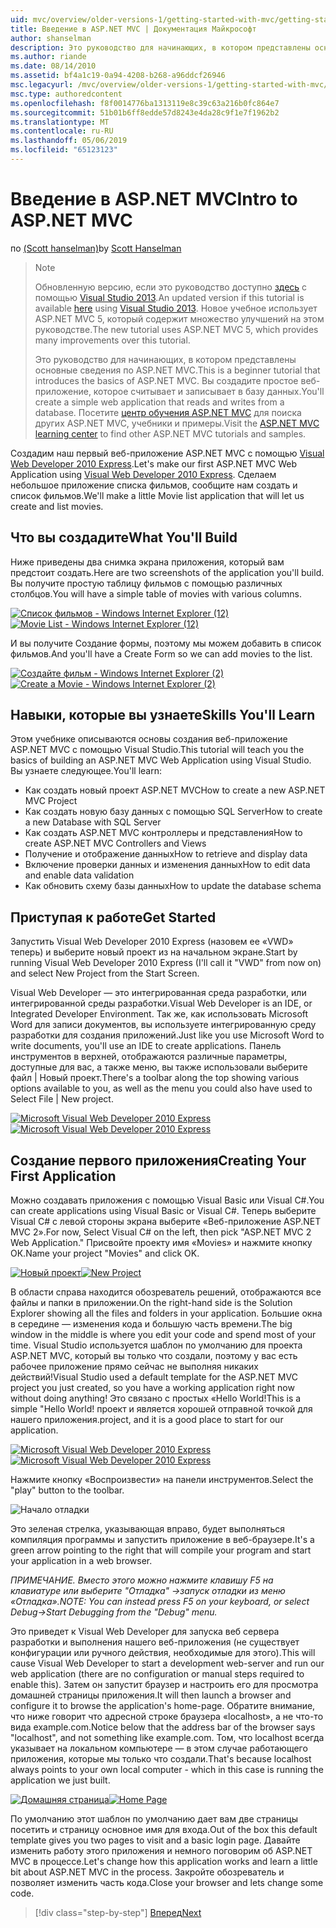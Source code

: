 ```yaml
---
uid: mvc/overview/older-versions-1/getting-started-with-mvc/getting-started-with-mvc-part1
title: Введение в ASP.NET MVC | Документация Майкрософт
author: shanselman
description: Это руководство для начинающих, в котором представлены основные сведения по ASP.NET MVC. Создание простого веб-приложения, которое считывает и записывает в базу данных.
ms.author: riande
ms.date: 08/14/2010
ms.assetid: bf4a1c19-0a94-4208-b268-a96ddcf26946
msc.legacyurl: /mvc/overview/older-versions-1/getting-started-with-mvc/getting-started-with-mvc-part1
msc.type: authoredcontent
ms.openlocfilehash: f8f0014776ba1313119e8c39c63a216b0fc864e7
ms.sourcegitcommit: 51b01b6ff8edde57d8243e4da28c9f1e7f1962b2
ms.translationtype: MT
ms.contentlocale: ru-RU
ms.lasthandoff: 05/06/2019
ms.locfileid: "65123123"
---
```

# <a name="intro-to-aspnet-mvc"></a><span data-ttu-id="2865f-104">Введение в ASP.NET MVC</span><span class="sxs-lookup"><span data-stu-id="2865f-104">Intro to ASP.NET MVC</span></span>

<span data-ttu-id="2865f-105">по [(Scott hanselman)](https://github.com/shanselman)</span><span class="sxs-lookup"><span data-stu-id="2865f-105">by [Scott Hanselman](https://github.com/shanselman)</span></span>

> > [!NOTE]
> > <span data-ttu-id="2865f-106">Обновленную версию, если это руководство доступно [здесь](../../getting-started/introduction/getting-started.md) с помощью [Visual Studio 2013](https://my.visualstudio.com/Downloads?q=visual%20studio%202013).</span><span class="sxs-lookup"><span data-stu-id="2865f-106">An updated version if this tutorial is available [here](../../getting-started/introduction/getting-started.md) using [Visual Studio 2013](https://my.visualstudio.com/Downloads?q=visual%20studio%202013).</span></span> <span data-ttu-id="2865f-107">Новое учебное использует ASP.NET MVC 5, который содержит множество улучшений на этом руководстве.</span><span class="sxs-lookup"><span data-stu-id="2865f-107">The new tutorial uses ASP.NET MVC 5, which provides many improvements over this tutorial.</span></span>
>
>
> <span data-ttu-id="2865f-108">Это руководство для начинающих, в котором представлены основные сведения по ASP.NET MVC.</span><span class="sxs-lookup"><span data-stu-id="2865f-108">This is a beginner tutorial that introduces the basics of ASP.NET MVC.</span></span> <span data-ttu-id="2865f-109">Вы создадите простое веб-приложение, которое считывает и записывает в базу данных.</span><span class="sxs-lookup"><span data-stu-id="2865f-109">You'll create a simple web application that reads and writes from a database.</span></span> <span data-ttu-id="2865f-110">Посетите [центр обучения ASP.NET MVC](../../../index.md) для поиска других ASP.NET MVC, учебники и примеры.</span><span class="sxs-lookup"><span data-stu-id="2865f-110">Visit the [ASP.NET MVC learning center](../../../index.md) to find other ASP.NET MVC tutorials and samples.</span></span>

<span data-ttu-id="2865f-111">Создадим наш первый веб-приложение ASP.NET MVC с помощью [Visual Web Developer 2010 Express](https://www.microsoft.com/express/Web/).</span><span class="sxs-lookup"><span data-stu-id="2865f-111">Let's make our first ASP.NET MVC Web Application using [Visual Web Developer 2010 Express](https://www.microsoft.com/express/Web/).</span></span> <span data-ttu-id="2865f-112">Сделаем небольшое приложение списка фильмов, сообщите нам создать и список фильмов.</span><span class="sxs-lookup"><span data-stu-id="2865f-112">We'll make a little Movie list application that will let us create and list movies.</span></span>

## <a name="what-youll-build"></a><span data-ttu-id="2865f-113">Что вы создадите</span><span class="sxs-lookup"><span data-stu-id="2865f-113">What You'll Build</span></span>

<span data-ttu-id="2865f-114">Ниже приведены два снимка экрана приложения, который вам предстоит создать.</span><span class="sxs-lookup"><span data-stu-id="2865f-114">Here are two screenshots of the application you'll build.</span></span> <span data-ttu-id="2865f-115">Вы получите простую таблицу фильмов с помощью различных столбцов.</span><span class="sxs-lookup"><span data-stu-id="2865f-115">You will have a simple table of movies with various columns.</span></span>

<span data-ttu-id="2865f-116">[![Список фильмов - Windows Internet Explorer (12)](getting-started-with-mvc-part1/_static/image2.png)](getting-started-with-mvc-part1/_static/image1.png)</span><span class="sxs-lookup"><span data-stu-id="2865f-116">[![Movie List - Windows Internet Explorer (12)](getting-started-with-mvc-part1/_static/image2.png)](getting-started-with-mvc-part1/_static/image1.png)</span></span>

<span data-ttu-id="2865f-117">И вы получите Создание формы, поэтому мы можем добавить в список фильмов.</span><span class="sxs-lookup"><span data-stu-id="2865f-117">And you'll have a Create Form so we can add movies to the list.</span></span>

<span data-ttu-id="2865f-118">[![Создайте фильм - Windows Internet Explorer (2)](getting-started-with-mvc-part1/_static/image4.png)](getting-started-with-mvc-part1/_static/image3.png)</span><span class="sxs-lookup"><span data-stu-id="2865f-118">[![Create a Movie - Windows Internet Explorer (2)](getting-started-with-mvc-part1/_static/image4.png)](getting-started-with-mvc-part1/_static/image3.png)</span></span>

## <a name="skills-youll-learn"></a><span data-ttu-id="2865f-119">Навыки, которые вы узнаете</span><span class="sxs-lookup"><span data-stu-id="2865f-119">Skills You'll Learn</span></span>

<span data-ttu-id="2865f-120">Этом учебнике описываются основы создания веб-приложение ASP.NET MVC с помощью Visual Studio.</span><span class="sxs-lookup"><span data-stu-id="2865f-120">This tutorial will teach you the basics of building an ASP.NET MVC Web Application using Visual Studio.</span></span> <span data-ttu-id="2865f-121">Вы узнаете следующее.</span><span class="sxs-lookup"><span data-stu-id="2865f-121">You'll learn:</span></span>

- <span data-ttu-id="2865f-122">Как создать новый проект ASP.NET MVC</span><span class="sxs-lookup"><span data-stu-id="2865f-122">How to create a new ASP.NET MVC Project</span></span>
- <span data-ttu-id="2865f-123">Как создать новую базу данных с помощью SQL Server</span><span class="sxs-lookup"><span data-stu-id="2865f-123">How to create a new Database with SQL Server</span></span>
- <span data-ttu-id="2865f-124">Как создать ASP.NET MVC контроллеры и представления</span><span class="sxs-lookup"><span data-stu-id="2865f-124">How to create ASP.NET MVC Controllers and Views</span></span>
- <span data-ttu-id="2865f-125">Получение и отображение данных</span><span class="sxs-lookup"><span data-stu-id="2865f-125">How to retrieve and display data</span></span>
- <span data-ttu-id="2865f-126">Включение проверки данных и изменения данных</span><span class="sxs-lookup"><span data-stu-id="2865f-126">How to edit data and enable data validation</span></span>
- <span data-ttu-id="2865f-127">Как обновить схему базы данных</span><span class="sxs-lookup"><span data-stu-id="2865f-127">How to update the database schema</span></span>

## <a name="get-started"></a><span data-ttu-id="2865f-128">Приступая к работе</span><span class="sxs-lookup"><span data-stu-id="2865f-128">Get Started</span></span>

<span data-ttu-id="2865f-129">Запустить Visual Web Developer 2010 Express (назовем ее «VWD» теперь) и выберите новый проект из на начальном экране.</span><span class="sxs-lookup"><span data-stu-id="2865f-129">Start by running Visual Web Developer 2010 Express (I'll call it "VWD" from now on) and select New Project from the Start Screen.</span></span>

<span data-ttu-id="2865f-130">Visual Web Developer — это интегрированная среда разработки, или интегрированной среды разработки.</span><span class="sxs-lookup"><span data-stu-id="2865f-130">Visual Web Developer is an IDE, or Integrated Developer Environment.</span></span> <span data-ttu-id="2865f-131">Так же, как использовать Microsoft Word для записи документов, вы используете интегрированную среду разработки для создания приложений.</span><span class="sxs-lookup"><span data-stu-id="2865f-131">Just like you use Microsoft Word to write documents, you'll use an IDE to create applications.</span></span> <span data-ttu-id="2865f-132">Панель инструментов в верхней, отображаются различные параметры, доступные для вас, а также меню, вы также использовали выберите файл | Новый проект.</span><span class="sxs-lookup"><span data-stu-id="2865f-132">There's a toolbar along the top showing various options available to you, as well as the menu you could also have used to Select File | New project.</span></span>

<span data-ttu-id="2865f-133">[![Microsoft Visual Web Developer 2010 Express](getting-started-with-mvc-part1/_static/image6.png)](getting-started-with-mvc-part1/_static/image5.png)</span><span class="sxs-lookup"><span data-stu-id="2865f-133">[![Microsoft Visual Web Developer 2010 Express](getting-started-with-mvc-part1/_static/image6.png)](getting-started-with-mvc-part1/_static/image5.png)</span></span>

## <a name="creating-your-first-application"></a><span data-ttu-id="2865f-134">Создание первого приложения</span><span class="sxs-lookup"><span data-stu-id="2865f-134">Creating Your First Application</span></span>

<span data-ttu-id="2865f-135">Можно создавать приложения с помощью Visual Basic или Visual C#.</span><span class="sxs-lookup"><span data-stu-id="2865f-135">You can create applications using Visual Basic or Visual C#.</span></span> <span data-ttu-id="2865f-136">Теперь выберите Visual C# с левой стороны экрана выберите «Веб-приложение ASP.NET MVC 2».</span><span class="sxs-lookup"><span data-stu-id="2865f-136">For now, Select Visual C# on the left, then pick "ASP.NET MVC 2 Web Application."</span></span> <span data-ttu-id="2865f-137">Присвойте проекту имя «Movies» и нажмите кнопку ОК.</span><span class="sxs-lookup"><span data-stu-id="2865f-137">Name your project "Movies" and click OK.</span></span>

<span data-ttu-id="2865f-138">[![Новый проект](getting-started-with-mvc-part1/_static/image8.png)](getting-started-with-mvc-part1/_static/image7.png)</span><span class="sxs-lookup"><span data-stu-id="2865f-138">[![New Project](getting-started-with-mvc-part1/_static/image8.png)](getting-started-with-mvc-part1/_static/image7.png)</span></span>

<span data-ttu-id="2865f-139">В области справа находится обозреватель решений, отображаются все файлы и папки в приложении.</span><span class="sxs-lookup"><span data-stu-id="2865f-139">On the right-hand side is the Solution Explorer showing all the files and folders in your application.</span></span> <span data-ttu-id="2865f-140">Большие окна в середине — изменения кода и большую часть времени.</span><span class="sxs-lookup"><span data-stu-id="2865f-140">The big window in the middle is where you edit your code and spend most of your time.</span></span> <span data-ttu-id="2865f-141">Visual Studio используется шаблон по умолчанию для проекта ASP.NET MVC, который вы только что создали, поэтому у вас есть рабочее приложение прямо сейчас не выполняя никаких действий!</span><span class="sxs-lookup"><span data-stu-id="2865f-141">Visual Studio used a default template for the ASP.NET MVC project you just created, so you have a working application right now without doing anything!</span></span> <span data-ttu-id="2865f-142">Это связано с простых «Hello World!</span><span class="sxs-lookup"><span data-stu-id="2865f-142">This is a simple "Hello World!</span></span> <span data-ttu-id="2865f-143">проект и является хорошей отправной точкой для нашего приложения.</span><span class="sxs-lookup"><span data-stu-id="2865f-143">project, and it is a good place to start for our application.</span></span>

<span data-ttu-id="2865f-144">[![Microsoft Visual Web Developer 2010 Express](getting-started-with-mvc-part1/_static/image10.png)](getting-started-with-mvc-part1/_static/image9.png)</span><span class="sxs-lookup"><span data-stu-id="2865f-144">[![Microsoft Visual Web Developer 2010 Express](getting-started-with-mvc-part1/_static/image10.png)](getting-started-with-mvc-part1/_static/image9.png)</span></span>

<span data-ttu-id="2865f-145">Нажмите кнопку «Воспроизвести» на панели инструментов.</span><span class="sxs-lookup"><span data-stu-id="2865f-145">Select the "play" button to the toolbar.</span></span>

![Начало отладки](getting-started-with-mvc-part1/_static/image11.png)

<span data-ttu-id="2865f-147">Это зеленая стрелка, указывающая вправо, будет выполняться компиляция программы и запустить приложение в веб-браузере.</span><span class="sxs-lookup"><span data-stu-id="2865f-147">It's a green arrow pointing to the right that will compile your program and start your application in a web browser.</span></span>

<span data-ttu-id="2865f-148">*ПРИМЕЧАНИЕ. Вместо этого можно нажмите клавишу F5 на клавиатуре или выберите "Отладка" -&gt;запуск отладки из меню «Отладка».*</span><span class="sxs-lookup"><span data-stu-id="2865f-148">*NOTE: You can instead press F5 on your keyboard, or select Debug-&gt;Start Debugging from the "Debug" menu.*</span></span>

<span data-ttu-id="2865f-149">Это приведет к Visual Web Developer для запуска веб сервера разработки и выполнения нашего веб-приложения (не существует конфигурации или ручного действия, необходимые для этого).</span><span class="sxs-lookup"><span data-stu-id="2865f-149">This will cause Visual Web Developer to start a development web-server and run our web application (there are no configuration or manual steps required to enable this).</span></span> <span data-ttu-id="2865f-150">Затем он запустит браузер и настроить его для просмотра домашней страницы приложения.</span><span class="sxs-lookup"><span data-stu-id="2865f-150">It will then launch a browser and configure it to browse the application's home-page.</span></span> <span data-ttu-id="2865f-151">Обратите внимание, что ниже говорит что адресной строке браузера «localhost», а не что-то вида example.com.</span><span class="sxs-lookup"><span data-stu-id="2865f-151">Notice below that the address bar of the browser says "localhost", and not something like example.com.</span></span> <span data-ttu-id="2865f-152">Том, что localhost всегда указывает на локальном компьютере — в этом случае работающего приложения, которые мы только что создали.</span><span class="sxs-lookup"><span data-stu-id="2865f-152">That's because localhost always points to your own local computer - which in this case is running the application we just built.</span></span>

<span data-ttu-id="2865f-153">[![Домашняя страница](getting-started-with-mvc-part1/_static/image13.png)](getting-started-with-mvc-part1/_static/image12.png)</span><span class="sxs-lookup"><span data-stu-id="2865f-153">[![Home Page](getting-started-with-mvc-part1/_static/image13.png)](getting-started-with-mvc-part1/_static/image12.png)</span></span>

<span data-ttu-id="2865f-154">По умолчанию этот шаблон по умолчанию дает вам две страницы посетить и страницу основное имя для входа.</span><span class="sxs-lookup"><span data-stu-id="2865f-154">Out of the box this default template gives you two pages to visit and a basic login page.</span></span> <span data-ttu-id="2865f-155">Давайте изменить работу этого приложения и немного поговорим об ASP.NET MVC в процессе.</span><span class="sxs-lookup"><span data-stu-id="2865f-155">Let's change how this application works and learn a little bit about ASP.NET MVC in the process.</span></span> <span data-ttu-id="2865f-156">Закройте обозреватель и позволяет изменить часть кода.</span><span class="sxs-lookup"><span data-stu-id="2865f-156">Close your browser and lets change some code.</span></span>

> [!div class="step-by-step"]
> [<span data-ttu-id="2865f-157">Вперед</span><span class="sxs-lookup"><span data-stu-id="2865f-157">Next</span></span>](getting-started-with-mvc-part2.md)
